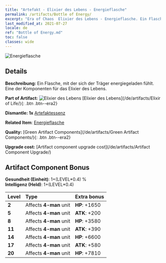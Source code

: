 ```yaml
---
title: "Artefakt - Elixier des Lebens - Energieflasche"
permalink: /artifacts/Bottle of Energy/
excerpt: "Era of Chaos  Elixier des Lebens - Energieflasche. Ein Flasche, mit der sich der Träger energiegeladen fühlt. Eine der Komponenten für das Elixier des Lebens."
last_modified_at: 2021-07-27
locale: de
ref: "Bottle of Energy.md"
toc: false
classes: wide
---
```


 ![Energieflasche](/images/t/artifact_40113.png)



## Details

 **Beschreibung:** Ein Flasche, mit der sich der Träger energiegeladen fühlt. Eine der Komponenten für das Elixier des Lebens.

 **Part of Artifact:** ![Elixier des Lebens](/images/t/icon_artifact_11.png) [Elixier des Lebens](/de/artifacts/Elixir of Life/){: .btn .btn--era2}

 **Dismantle: 1x** [Artefaktessenz](/ItemsDE/con_905/)

 **Related Item**: [Energieflasche](/ItemsDE/art_108/)

 **Quality:** [Green Artifact Components](/de/artifacts/Green Artifact Components/){: .btn .btn--era2}

 **Upgrade cost:** [Artifact component upgrade cost](/de/artifacts/Artifact Component Upgrade/)

## Artifact Component Bonus

  **Gesundheit (Einheit)**: 1+(LEVEL\*0.4) %<br/>**Intelligenz (Held)**: 1+(LEVEL\*0.4)

  |  Level  | Type |    Extra bonus  | 
  |:--------|:-----|:----------------| 
  | **2** | Affects **4-man** unit | **HP**: +1650 | 
  | **5** | Affects **4-man** unit | **ATK**: +200 | 
  | **8** | Affects **4-man** unit | **HP**: +3580 | 
  | **11** | Affects **4-man** unit | **ATK**: +390 | 
  | **14** | Affects **4-man** unit | **HP**: +6600 | 
  | **17** | Affects **4-man** unit | **ATK**: +580 | 
  | **20** | Affects **4-man** unit | **HP**: +7810 | 
